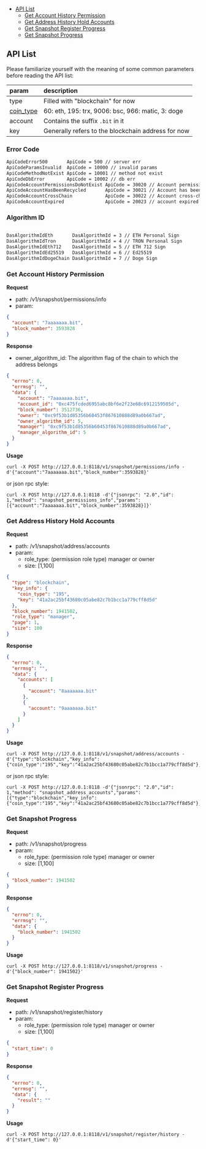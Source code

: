 * [API List](#API-List)
    * [Get Account History Permission](#Get-Account-History-Permission)
    * [Get Address History Hold Accounts](#Get-Address-History-Hold-Accounts)
    * [Get Snapshot Register Progress](Get-Snapshot-Register-Progress)
    * [Get Snapshot Progress](#Get-Snapshot-Progress)

## API List

Please familiarize yourself with the meaning of some common parameters before reading the API list:

| param                                                                          | description                                        |
|:-------------------------------------------------------------------------------|:---------------------------------------------------|
| type                                                                           | Filled with "blockchain" for now                   |
| [coin_type](https://github.com/satoshilabs/slips/blob/master/slip-0044.md)     | 60: eth, 195: trx, 9006: bsc, 966: matic, 3: doge  |
| account                                                                        | Contains the suffix `.bit` in it                   |
| key                                                                            | Generally refers to the blockchain address for now |

### Error Code

```txt
ApiCodeError500       ApiCode = 500 // server err
ApiCodeParamsInvalid  ApiCode = 10000 // invalid params
ApiCodeMethodNotExist ApiCode = 10001 // method not exist
ApiCodeDbError        ApiCode = 10002 // db err
ApiCodeAccountPermissionsDoNotExist ApiCode = 30020 // Account permission does not exist
ApiCodeAccountHasBeenRecycled       ApiCode = 30021 // Account has been recycled
ApiCodeAccountCrossChain            ApiCode = 30022 // Account cross-chain
ApiCodeAccountExpired               ApiCode = 20023 // account expired

```

### Algorithm ID

```txt

DasAlgorithmIdEth       DasAlgorithmId = 3 // ETH Personal Sign
DasAlgorithmIdTron      DasAlgorithmId = 4 // TRON Personal Sign
DasAlgorithmIdEth712    DasAlgorithmId = 5 // ETH 712 Sign
DasAlgorithmIdEd25519   DasAlgorithmId = 6 // Ed25519
DasAlgorithmIdDogeChain DasAlgorithmId = 7 // Doge Sign
```

### Get Account History Permission

**Request**
* path: /v1/snapshot/permissions/info
* param:

```json
{
  "account": "7aaaaaaa.bit",
  "block_number": 3593828
}
```

**Response**

* owner_algorithm_id: The algorithm flag of the chain to which the address belongs

```json
{
  "errno": 0,
  "errmsg": "",
  "data": {
    "account": "7aaaaaaa.bit",
    "account_id": "0xc475fcded6955abc8bf6e2f23e68c6912159505d",
    "block_number": 3512736,
    "owner": "0xc9f53b1d85356b60453f867610888d89a0b667ad",
    "owner_algorithm_id": 5,
    "manager": "0xc9f53b1d85356b60453f867610888d89a0b667ad",
    "manager_algorithm_id": 5
  }
}
```

**Usage**

```shell
curl -X POST http://127.0.0.1:8118/v1/snapshot/permissions/info -d'{"account":"7aaaaaaa.bit","block_number":3593828}'
```

or json rpc style:

```shell
curl -X POST http://127.0.0.1:8118 -d'{"jsonrpc": "2.0","id": 1,"method": "snapshot_permissions_info","params": [{"account":"7aaaaaaa.bit","block_number":3593828}]}'
```

### Get Address History Hold Accounts

**Request**
* path: /v1/snapshot/address/accounts
* param:
    * role_type: (permission role type) manager or owner
    * size: [1,100]
```json
{
  "type": "blockchain",
  "key_info": {
    "coin_type": "195",
    "key": "41a2ac25bf43680c05abe82c7b1bcc1a779cff8d5d"
  },
  "block_number": 1941502,
  "role_type": "manager",
  "page": 1,
  "size": 100
}
```

**Response**

```json
{
  "errno": 0,
  "errmsg": "",
  "data": {
    "accounts": [
      {
        "account": "8aaaaaaa.bit"
      },
      {
        "account": "9aaaaaaa.bit"
      }
    ]
  }
}
```

**Usage**

```shell
curl -X POST http://127.0.0.1:8118/v1/snapshot/address/accounts -d'{"type":"blockchain","key_info":{"coin_type":"195","key":"41a2ac25bf43680c05abe82c7b1bcc1a779cff8d5d"},"block_number":1941502,"role_type":"manager"}'
```

or json rpc style:

```shell
curl -X POST http://127.0.0.1:8118 -d'{"jsonrpc": "2.0","id": 1,"method": "snapshot_address_accounts","params": [{"type":"blockchain","key_info":{"coin_type":"195","key":"41a2ac25bf43680c05abe82c7b1bcc1a779cff8d5d"},"block_number":1941502,"role_type":"manager"}]}'
```

### Get Snapshot Progress

**Request**
* path: /v1/snapshot/progress
* param:
  * role_type: (permission role type) manager or owner
  * size: [1,100]
```json
{
  "block_number": 1941502
}
```

**Response**

```json
{
  "errno": 0,
  "errmsg": "",
  "data": {
    "block_number": 1941502
  }
}
```

**Usage**

```shell
curl -X POST http://127.0.0.1:8118/v1/snapshot/progress -d'{"block_number": 1941502}'
```

### Get Snapshot Register Progress

**Request**
* path: /v1/snapshot/register/history
* param:
  * role_type: (permission role type) manager or owner
  * size: [1,100]
```json
{
  "start_time": 0
}
```

**Response**

```json
{
  "errno": 0,
  "errmsg": "",
  "data": {
    "result": ""
  }
}
```

**Usage**

```shell
curl -X POST http://127.0.0.1:8118/v1/snapshot/register/history -d'{"start_time": 0}'
```
